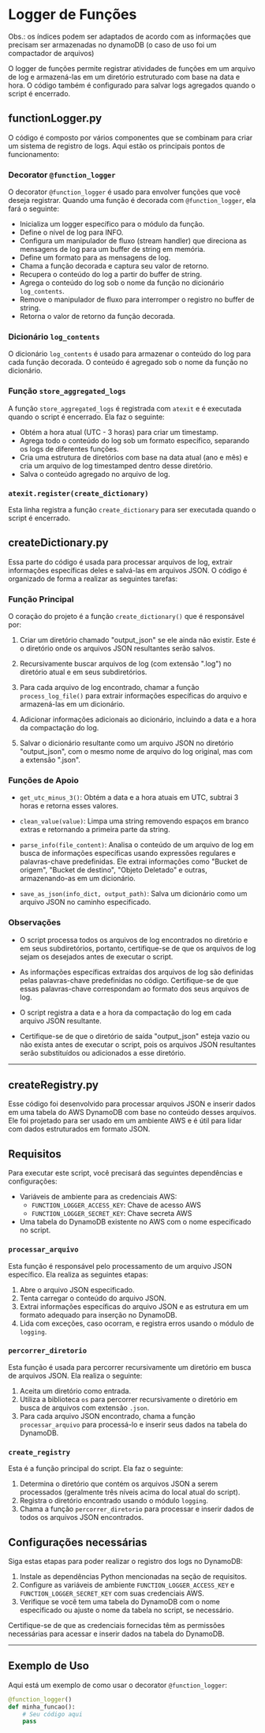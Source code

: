 # Logger de Funções

Obs.: os índices podem ser adaptados de acordo com as informações que precisam ser armazenadas no dynamoDB (o caso de uso foi um compactador de arquivos)

O logger de funções permite registrar atividades de funções em um arquivo de log e armazená-las em um diretório estruturado com base na data e hora. O código também é configurado para salvar logs agregados quando o script é encerrado.

## functionLogger.py

O código é composto por vários componentes que se combinam para criar um sistema de registro de logs. Aqui estão os principais pontos de funcionamento:

### Decorator `@function_logger`

O decorator `@function_logger` é usado para envolver funções que você deseja registrar. Quando uma função é decorada com `@function_logger`, ela fará o seguinte:

- Inicializa um logger específico para o módulo da função.
- Define o nível de log para INFO.
- Configura um manipulador de fluxo (stream handler) que direciona as mensagens de log para um buffer de string em memória.
- Define um formato para as mensagens de log.
- Chama a função decorada e captura seu valor de retorno.
- Recupera o conteúdo do log a partir do buffer de string.
- Agrega o conteúdo do log sob o nome da função no dicionário `log_contents`.
- Remove o manipulador de fluxo para interromper o registro no buffer de string.
- Retorna o valor de retorno da função decorada.

### Dicionário `log_contents`

O dicionário `log_contents` é usado para armazenar o conteúdo do log para cada função decorada. O conteúdo é agregado sob o nome da função no dicionário.

### Função `store_aggregated_logs`

A função `store_aggregated_logs` é registrada com `atexit` e é executada quando o script é encerrado. Ela faz o seguinte:

- Obtém a hora atual (UTC - 3 horas) para criar um timestamp.
- Agrega todo o conteúdo do log sob um formato específico, separando os logs de diferentes funções.
- Cria uma estrutura de diretórios com base na data atual (ano e mês) e cria um arquivo de log timestamped dentro desse diretório.
- Salva o conteúdo agregado no arquivo de log.

### `atexit.register(create_dictionary)`

Esta linha registra a função `create_dictionary` para ser executada quando o script é encerrado.

## createDictionary.py

Essa parte do código é usada para processar arquivos de log, extrair informações específicas deles e salvá-las em arquivos JSON. O código é organizado de forma a realizar as seguintes tarefas:

### Função Principal

O coração do projeto é a função `create_dictionary()` que é responsável por:

1. Criar um diretório chamado "output_json" se ele ainda não existir. Este é o diretório onde os arquivos JSON resultantes serão salvos.

2. Recursivamente buscar arquivos de log (com extensão ".log") no diretório atual e em seus subdiretórios.

3. Para cada arquivo de log encontrado, chamar a função `process_log_file()` para extrair informações específicas do arquivo e armazená-las em um dicionário.

4. Adicionar informações adicionais ao dicionário, incluindo a data e a hora da compactação do log.

5. Salvar o dicionário resultante como um arquivo JSON no diretório "output_json", com o mesmo nome de arquivo do log original, mas com a extensão ".json".

### Funções de Apoio

- `get_utc_minus_3()`: Obtém a data e a hora atuais em UTC, subtrai 3 horas e retorna esses valores.

- `clean_value(value)`: Limpa uma string removendo espaços em branco extras e retornando a primeira parte da string.

- `parse_info(file_content)`: Analisa o conteúdo de um arquivo de log em busca de informações específicas usando expressões regulares e palavras-chave predefinidas. Ele extrai informações como "Bucket de origem", "Bucket de destino", "Objeto Deletado" e outras, armazenando-as em um dicionário.

- `save_as_json(info_dict, output_path)`: Salva um dicionário como um arquivo JSON no caminho especificado.

### Observações

- O script processa todos os arquivos de log encontrados no diretório e em seus subdiretórios, portanto, certifique-se de que os arquivos de log sejam os desejados antes de executar o script.

- As informações específicas extraídas dos arquivos de log são definidas pelas palavras-chave predefinidas no código. Certifique-se de que essas palavras-chave correspondam ao formato dos seus arquivos de log.

- O script registra a data e a hora da compactação do log em cada arquivo JSON resultante.

- Certifique-se de que o diretório de saída "output_json" esteja vazio ou não exista antes de executar o script, pois os arquivos JSON resultantes serão substituídos ou adicionados a esse diretório.

---

## createRegistry.py

Esse código foi desenvolvido para processar arquivos JSON e inserir dados em uma tabela do AWS DynamoDB com base no conteúdo desses arquivos. Ele foi projetado para ser usado em um ambiente AWS e é útil para lidar com dados estruturados em formato JSON.

## Requisitos

Para executar este script, você precisará das seguintes dependências e configurações:

- Variáveis de ambiente para as credenciais AWS:
  - `FUNCTION_LOGGER_ACCESS_KEY`: Chave de acesso AWS
  - `FUNCTION_LOGGER_SECRET_KEY`: Chave secreta AWS
- Uma tabela do DynamoDB existente no AWS com o nome especificado no script.

### `processar_arquivo`

Esta função é responsável pelo processamento de um arquivo JSON específico. Ela realiza as seguintes etapas:

1. Abre o arquivo JSON especificado.
2. Tenta carregar o conteúdo do arquivo JSON.
3. Extrai informações específicas do arquivo JSON e as estrutura em um formato adequado para inserção no DynamoDB.
4. Lida com exceções, caso ocorram, e registra erros usando o módulo de `logging`.

### `percorrer_diretorio`

Esta função é usada para percorrer recursivamente um diretório em busca de arquivos JSON. Ela realiza o seguinte:

1. Aceita um diretório como entrada.
2. Utiliza a biblioteca `os` para percorrer recursivamente o diretório em busca de arquivos com extensão `.json`.
3. Para cada arquivo JSON encontrado, chama a função `processar_arquivo` para processá-lo e inserir seus dados na tabela do DynamoDB.

### `create_registry`

Esta é a função principal do script. Ela faz o seguinte:

1. Determina o diretório que contém os arquivos JSON a serem processados (geralmente três níveis acima do local atual do script).
2. Registra o diretório encontrado usando o módulo `logging`.
3. Chama a função `percorrer_diretorio` para processar e inserir dados de todos os arquivos JSON encontrados.

## Configurações necessárias

Siga estas etapas para poder realizar o registro dos logs no DynamoDB:

1. Instale as dependências Python mencionadas na seção de requisitos.
2. Configure as variáveis de ambiente `FUNCTION_LOGGER_ACCESS_KEY` e `FUNCTION_LOGGER_SECRET_KEY` com suas credenciais AWS.
3. Verifique se você tem uma tabela do DynamoDB com o nome especificado ou ajuste o nome da tabela no script, se necessário.

Certifique-se de que as credenciais fornecidas têm as permissões necessárias para acessar e inserir dados na tabela do DynamoDB.

---

## Exemplo de Uso

Aqui está um exemplo de como usar o decorator `@function_logger`:

```python
@function_logger()
def minha_funcao():
    # Seu código aqui
    pass
```

